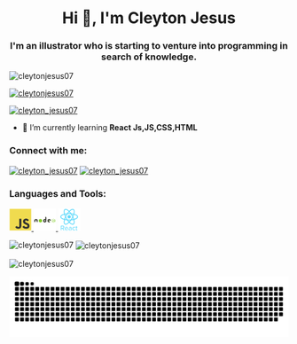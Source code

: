 <h1 align="center">Hi 👋, I'm Cleyton Jesus</h1>
<h3 align="center">I'm an illustrator who is starting to venture into programming in search of knowledge.</h3>

<p align="left"> <img src="https://komarev.com/ghpvc/?username=cleytonjesus07&label=Profile%20views&color=0e75b6&style=flat" alt="cleytonjesus07" /> </p>

<p align="left"> <a href="https://github.com/ryo-ma/github-profile-trophy"><img src="https://github-profile-trophy.vercel.app/?username=cleytonjesus07" alt="cleytonjesus07" /></a> </p>

<p align="left"> <a href="https://twitter.com/cleyton_jesus07" target="blank"><img src="https://img.shields.io/twitter/follow/cleyton_jesus07?logo=twitter&style=for-the-badge" alt="cleyton_jesus07" /></a> </p>

- 🌱 I’m currently learning **React Js,JS,CSS,HTML**

<h3 align="left">Connect with me:</h3>
<p align="left">
<a href="https://twitter.com/cleyton_jesus07" target="blank"><img align="center" src="https://raw.githubusercontent.com/rahuldkjain/github-profile-readme-generator/master/src/images/icons/Social/twitter.svg" alt="cleyton_jesus07" height="30" width="40" /></a>
<a href="https://instagram.com/cleyton_jesus07" target="blank"><img align="center" src="https://raw.githubusercontent.com/rahuldkjain/github-profile-readme-generator/master/src/images/icons/Social/instagram.svg" alt="cleyton_jesus07" height="30" width="40" /></a>
</p>

<h3 align="left">Languages and Tools:</h3>
<p align="left"> <a href="https://developer.mozilla.org/en-US/docs/Web/JavaScript" target="_blank" rel="noreferrer"> <img src="https://raw.githubusercontent.com/devicons/devicon/master/icons/javascript/javascript-original.svg" alt="javascript" width="40" height="40"/> </a> <a href="https://nodejs.org" target="_blank" rel="noreferrer"> <img src="https://raw.githubusercontent.com/devicons/devicon/master/icons/nodejs/nodejs-original-wordmark.svg" alt="nodejs" width="40" height="40"/> </a> <a href="https://reactjs.org/" target="_blank" rel="noreferrer"> <img src="https://raw.githubusercontent.com/devicons/devicon/master/icons/react/react-original-wordmark.svg" alt="react" width="40" height="40"/> </a> </p>

<p><img align="left" src="https://github-readme-stats.vercel.app/api/top-langs?username=cleytonjesus07&show_icons=true&locale=en&layout=compact" alt="cleytonjesus07" /></p>

<p>&nbsp;<img align="center" src="https://github-readme-stats.vercel.app/api?username=cleytonjesus07&show_icons=true&locale=en" alt="cleytonjesus07" /></p>

<p><img align="center" src="https://github-readme-streak-stats.herokuapp.com/?user=cleytonjesus07&" alt="cleytonjesus07" /></p>

![GitHub Snake dark](./github-user-contribution.svg)